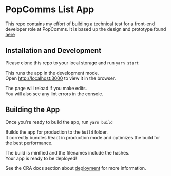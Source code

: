 # PopComms List App

This repo contains my effort of building a technical test for a front-end developer role at PopComms. It is based up the design and prototype found [here](https://www.figma.com/file/p2Dp6hysKfCAGs2ylnyRUG/Front-end-Recruitment-Task-Mid?node-id=134%3A0)

## Installation and Development

Please clone this repo to your local storage and run `yarn start`

This runs the app in the development mode.\
Open [http://localhost:3000](http://localhost:3000) to view it in the browser.

The page will reload if you make edits.\
You will also see any lint errors in the console.

## Building the App

Once you're ready to build the app, run `yarn build`

Builds the app for production to the `build` folder.\
It correctly bundles React in production mode and optimizes the build for the best performance.

The build is minified and the filenames include the hashes.\
Your app is ready to be deployed!

See the CRA docs section about [deployment](https://facebook.github.io/create-react-app/docs/deployment) for more information.
